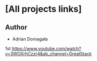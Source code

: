 # [All projects links]

## Author

- Adrian Domagała

1st
https://www.youtube.com/watch?v=3WOXrhCzzr4&ab_channel=GreatStack
